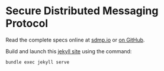# Secure Distributed Messaging Protocol

Read the complete specs online at [sdmp.io](http://sdmp.io)
or [on GitHub](./index.md).

Build and launch this [jekyll site](http://jekyllrb.com/) using the command:

	bundle exec jekyll serve
